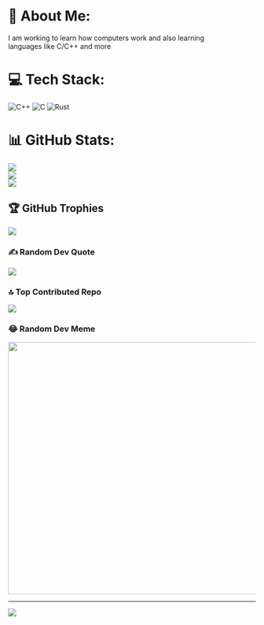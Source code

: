 # 💫 About Me:
I am working to learn how computers work and also learning<br>languages like C/C++ and more


# 💻 Tech Stack:
![C++](https://img.shields.io/badge/c++-%2300599C.svg?style=for-the-badge&logo=c%2B%2B&logoColor=white) ![C](https://img.shields.io/badge/c-%2300599C.svg?style=for-the-badge&logo=c&logoColor=white) ![Rust](https://img.shields.io/badge/rust-%23000000.svg?style=for-the-badge&logo=rust&logoColor=white)
# 📊 GitHub Stats:
![](https://github-readme-stats.vercel.app/api?username=ConeRep&theme=dark&hide_border=false&include_all_commits=false&count_private=false)<br/>
![](https://github-readme-streak-stats.herokuapp.com/?user=ConeRep&theme=dark&hide_border=false)<br/>
![](https://github-readme-stats.vercel.app/api/top-langs/?username=ConeRep&theme=dark&hide_border=false&include_all_commits=false&count_private=false&layout=compact)

## 🏆 GitHub Trophies
![](https://github-profile-trophy.vercel.app/?username=ConeRep&theme=onedark&no-frame=false&no-bg=true&margin-w=4)

### ✍️ Random Dev Quote
![](https://quotes-github-readme.vercel.app/api?type=horizontal&theme=dark)

### 🔝 Top Contributed Repo
![](https://github-contributor-stats.vercel.app/api?username=ConeRep&limit=5&theme=onedark&combine_all_yearly_contributions=true)

### 😂 Random Dev Meme
<img src="https://rm.up.railway.app/" width="512px"/>

---
[![](https://visitcount.itsvg.in/api?id=ConeRep&icon=0&color=0)](https://visitcount.itsvg.in)

<!-- Proudly created with GPRM ( https://gprm.itsvg.in ) -->
